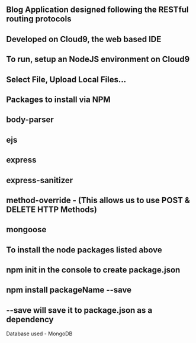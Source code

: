 Blog Application designed following the RESTful routing protocols
------------------------------------------------------------------------
Developed on Cloud9, the web based IDE
------------------------------------------------------------------------
To run, setup an NodeJS environment on Cloud9
------------------------------------------------------------------------
  Select File, Upload Local Files...
------------------------------------------------------------------------
Packages to install via NPM
------------------------------------------------------------------------
  body-parser
  ------------------------------------------------------------------------
  ejs
  ------------------------------------------------------------------------
  express
  ------------------------------------------------------------------------
  express-sanitizer
  ------------------------------------------------------------------------
  method-override - (This allows us to use POST & DELETE HTTP Methods)
  ------------------------------------------------------------------------
  mongoose
------------------------------------------------------------------------
To install the node packages listed above 
------------------------------------------------------------------------
  npm init in the console to create package.json
  ------------------------------------------------------------------------
  npm install packageName --save
  ------------------------------------------------------------------------
  --save will save it to package.json as a dependency
 ------------------------------------------------------------------------
Database used - MongoDB
